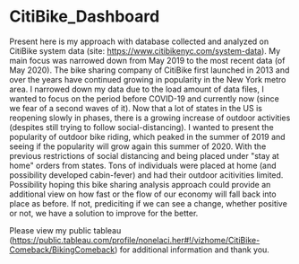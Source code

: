 # CitiBike_Dashboard

Present here is my approach with database collected and analyzed on CitiBike system data (site: https://www.citibikenyc.com/system-data). 
My main focus was narrowed down from May 2019 to the most recent data (of May 2020). The bike sharing company of CitiBike first launched in 2013 and over the years have continued growing in popularity in the New York metro area.
I narrowed down my data due to the load amount of data files, I wanted to focus on the period before COVID-19 and currently now (since we fear of a second waves of it).
Now that a lot of states in the US is reopening slowly in phases, there is a growing increase of outdoor activities (despites still trying to follow social-distancing).
I wanted to present the popularity of outdoor bike riding, which peaked in the summer of 2019 and seeing if the popularity will grow again this summer of 2020. With the previous restrictions of social distancing and being placed under "stay at home" orders from states.
Tons of individuals were placed at home (and possibility developed cabin-fever) and had their outdoor acitivities limited. Possibility hoping this bike sharing analysis approach could provide an additional view on how fast or the flow of our economy will fall back into place as before.
If not, prediciting if we can see a change, whether positive or not, we have a solution to improve for the better.

Please view my public tableau (https://public.tableau.com/profile/nonelaci.her#!/vizhome/CitiBike-Comeback/BikingComeback) for additional information and thank you.
